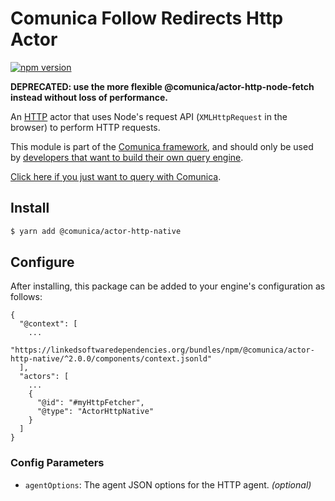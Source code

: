 # Comunica Follow Redirects Http Actor

[![npm version](https://badge.fury.io/js/%40comunica%2Factor-http-native.svg)](https://www.npmjs.com/package/@comunica/actor-http-native)

**DEPRECATED: use the more flexible @comunica/actor-http-node-fetch instead without loss of performance.**

An [HTTP](https://github.com/comunica/comunica/tree/master/packages/bus-http) actor that
uses Node's request API (`XMLHttpRequest` in the browser) to perform HTTP requests.

This module is part of the [Comunica framework](https://github.com/comunica/comunica),
and should only be used by [developers that want to build their own query engine](https://comunica.dev/docs/modify/).

[Click here if you just want to query with Comunica](https://comunica.dev/docs/query/).

## Install

```bash
$ yarn add @comunica/actor-http-native
```

## Configure

After installing, this package can be added to your engine's configuration as follows:
```text
{
  "@context": [
    ...
    "https://linkedsoftwaredependencies.org/bundles/npm/@comunica/actor-http-native/^2.0.0/components/context.jsonld"  
  ],
  "actors": [
    ...
    {
      "@id": "#myHttpFetcher",
      "@type": "ActorHttpNative"
    }
  ]
}
```

### Config Parameters

* `agentOptions`: The agent JSON options for the HTTP agent. _(optional)_ 
